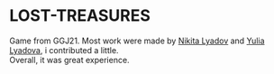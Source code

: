 # LOST-TREASURES
Game from GGJ21. Most work were made by [Nikita Lyadov](https://github.com/niklyadov/) and [Yulia Lyadova](https://github.com/julialyadova), i contributed a little.  
Overall, it was great experience.
